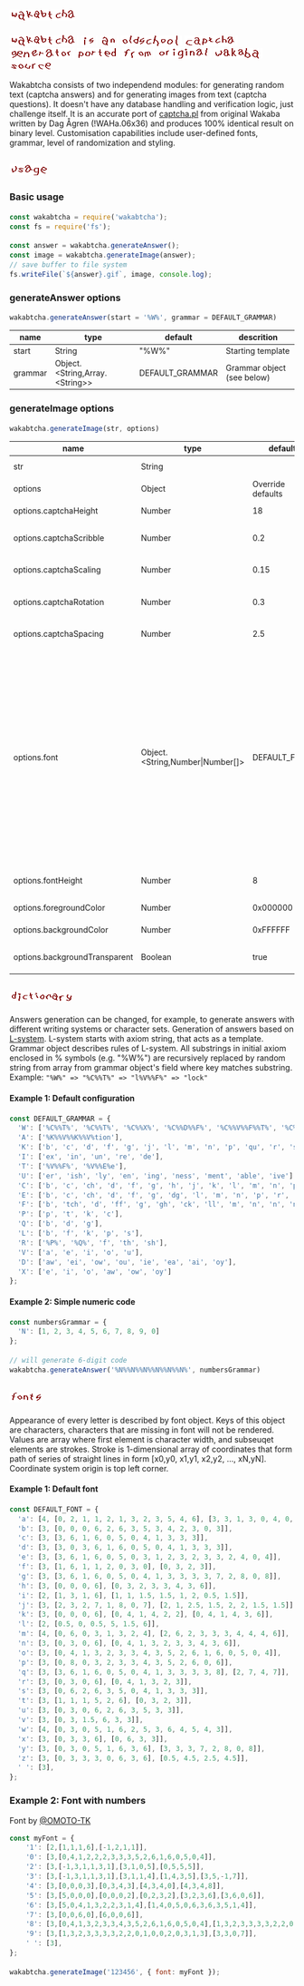 # ![wakabtcha](https://raw.githubusercontent.com/WagonOfDoubt/wakabtcha.js/assets/words/wakabtcha.gif)

![wakabtcha](https://raw.githubusercontent.com/WagonOfDoubt/wakabtcha.js/assets/words/wakabtcha.gif)
![_space](https://raw.githubusercontent.com/WagonOfDoubt/wakabtcha.js/assets/words/_space.gif)
![is](https://raw.githubusercontent.com/WagonOfDoubt/wakabtcha.js/assets/words/is.gif)
![_space](https://raw.githubusercontent.com/WagonOfDoubt/wakabtcha.js/assets/words/_space.gif)
![an](https://raw.githubusercontent.com/WagonOfDoubt/wakabtcha.js/assets/words/an.gif)
![_space](https://raw.githubusercontent.com/WagonOfDoubt/wakabtcha.js/assets/words/_space.gif)
![oldschool](https://raw.githubusercontent.com/WagonOfDoubt/wakabtcha.js/assets/words/oldschool.gif)
![_space](https://raw.githubusercontent.com/WagonOfDoubt/wakabtcha.js/assets/words/_space.gif)
![captcha](https://raw.githubusercontent.com/WagonOfDoubt/wakabtcha.js/assets/words/captcha.gif)
![_space](https://raw.githubusercontent.com/WagonOfDoubt/wakabtcha.js/assets/words/_space.gif)
![generator](https://raw.githubusercontent.com/WagonOfDoubt/wakabtcha.js/assets/words/generator.gif)
![_space](https://raw.githubusercontent.com/WagonOfDoubt/wakabtcha.js/assets/words/_space.gif)
![ported](https://raw.githubusercontent.com/WagonOfDoubt/wakabtcha.js/assets/words/ported.gif)
![_space](https://raw.githubusercontent.com/WagonOfDoubt/wakabtcha.js/assets/words/_space.gif)
![from](https://raw.githubusercontent.com/WagonOfDoubt/wakabtcha.js/assets/words/from.gif)
![_space](https://raw.githubusercontent.com/WagonOfDoubt/wakabtcha.js/assets/words/_space.gif)
![original](https://raw.githubusercontent.com/WagonOfDoubt/wakabtcha.js/assets/words/original.gif)
![_space](https://raw.githubusercontent.com/WagonOfDoubt/wakabtcha.js/assets/words/_space.gif)
![wakaba](https://raw.githubusercontent.com/WagonOfDoubt/wakabtcha.js/assets/words/wakaba.gif)
![_space](https://raw.githubusercontent.com/WagonOfDoubt/wakabtcha.js/assets/words/_space.gif)
![source](https://raw.githubusercontent.com/WagonOfDoubt/wakabtcha.js/assets/words/source.gif) 

Wakabtcha consists of two independend modules: for generating random text (captcha answers) and for generating images from text (captcha questions). It doesn't have any database handling and verification logic, just challenge itself. It is an accurate port of [captcha.pl](https://github.com/some1suspicious/wakaba-original/blob/master/captcha.pl) from original Wakaba written by Dag Ågren (!WAHa.06x36) and produces 100% identical result on binary level. Customisation capabilities include user-defined fonts, grammar, level of randomization and styling.

## ![usage](https://raw.githubusercontent.com/WagonOfDoubt/wakabtcha.js/assets/words/usage.gif)

### Basic usage
```js
const wakabtcha = require('wakabtcha');
const fs = require('fs');

const answer = wakabtcha.generateAnswer();
const image = wakabtcha.generateImage(answer);
// save buffer to file system
fs.writeFile(`${answer}.gif`, image, console.log);
```

### generateAnswer options

```js
wakabtcha.generateAnswer(start = '%W%', grammar = DEFAULT_GRAMMAR)
```
|name|type|default|descrition|
|----|----|-------|----------|
|start|String|"%W%"|Starting template|
|grammar|Object.<String,Array.\<String>>|DEFAULT_GRAMMAR|Grammar object (see below)|

### generateImage options

```js
wakabtcha.generateImage(str, options)
```

|name|type|default|descrition|
|----|----|-------|----------|
|str|String| |Captcha answer|
|options|Object|Override defaults|
|options.captchaHeight|Number|18|Height of image|
|options.captchaScribble|Number|0.2|Random scatter level|
|options.captchaScaling|Number|0.15|Amplitude of random scale|
|options.captchaRotation|Number|0.3|Amplitude of random rotation|
|options.captchaSpacing|Number|2.5|Distance between letters|
|options.font|Object.<String,Number\|Number[]>|DEFAULT_FONT|Captcha font object, where keys are characters, values are arrays where first value is character width, other values are strokes where each stroke is represented by array of coordinates \[x1,y1, x2,y2, x3,y3, xN,yN\]|
|options.fontHeight|Number|8|Height of characters in font|
|options.foregroundColor|Number|0x000000|Color of text|
|options.backgroundColor|Number|0xFFFFFF|Color of background|
|options.backgroundTransparent|Boolean|true|Use transparent background|

## ![dictionary](https://raw.githubusercontent.com/WagonOfDoubt/wakabtcha.js/assets/words/dictionary.gif)

Answers generation can be changed, for example, to generate answers with different writing systems or character sets.
Generation of answers based on [L-system](https://en.wikipedia.org/wiki/L-system). L-system starts with axiom string, that acts as a template.
Grammar object describes rules of L-system. All substrings in initial axiom enclosed in % symbols (e.g. "%W%") are recursively replaced by random string from array from grammar object's field where key matches substring. Example: `"%W%" => "%C%%T%" => "l%V%%F%" => "lock"`

 #### Example 1: Default configuration
```js
const DEFAULT_GRAMMAR = {
  'W': ['%C%%T%', '%C%%T%', '%C%%X%', '%C%%D%%F%', '%C%%V%%F%%T%', '%C%%D%%F%%U%', '%C%%T%%U%', '%I%%T%', '%I%%C%%T%', '%A%'],
  'A': ['%K%%V%%K%%V%tion'],
  'K': ['b', 'c', 'd', 'f', 'g', 'j', 'l', 'm', 'n', 'p', 'qu', 'r', 's', 't', 'v', 's%P%'],
  'I': ['ex', 'in', 'un', 're', 'de'],
  'T': ['%V%%F%', '%V%%E%e'],
  'U': ['er', 'ish', 'ly', 'en', 'ing', 'ness', 'ment', 'able', 'ive'],
  'C': ['b', 'c', 'ch', 'd', 'f', 'g', 'h', 'j', 'k', 'l', 'm', 'n', 'p', 'qu', 'r', 's', 'sh', 't', 'th', 'v', 'w', 'y', 's%P%', '%R%r', '%L%l'],
  'E': ['b', 'c', 'ch', 'd', 'f', 'g', 'dg', 'l', 'm', 'n', 'p', 'r', 's', 't', 'th', 'v', 'z'],
  'F': ['b', 'tch', 'd', 'ff', 'g', 'gh', 'ck', 'll', 'm', 'n', 'n', 'ng', 'p', 'r', 'ss', 'sh', 't', 'tt', 'th', 'x', 'y', 'zz', 'r%R%', 's%P%', 'l%L%'],
  'P': ['p', 't', 'k', 'c'],
  'Q': ['b', 'd', 'g'],
  'L': ['b', 'f', 'k', 'p', 's'],
  'R': ['%P%', '%Q%', 'f', 'th', 'sh'],
  'V': ['a', 'e', 'i', 'o', 'u'],
  'D': ['aw', 'ei', 'ow', 'ou', 'ie', 'ea', 'ai', 'oy'],
  'X': ['e', 'i', 'o', 'aw', 'ow', 'oy']
};
```

 #### Example 2: Simple numeric code
```js
const numbersGrammar = {
  'N': [1, 2, 3, 4, 5, 6, 7, 8, 9, 0]
};

// will generate 6-digit code
wakabtcha.generateAnswer('%N%%N%%N%%N%%N%%N%', numbersGrammar)
```

## ![fonts](https://raw.githubusercontent.com/WagonOfDoubt/wakabtcha.js/assets/words/fonts.gif)

Appearance of every letter is described by font object. Keys of this object are characters, characters that are missing in font will not be rendered. Values are array where first element is character width, and subseuqet elements are strokes. Stroke is 1-dimensional array of coordinates that form path of series of straight lines in form \[x0,y0, x1,y1, x2,y2, ..., xN,yN\]. Coordinate system origin is top left corner.

#### Example 1: Default font

```js
const DEFAULT_FONT = {
  'a': [4, [0, 2, 1, 1, 2, 1, 3, 2, 3, 5, 4, 6], [3, 3, 1, 3, 0, 4, 0, 5, 1, 6, 2, 6, 3, 5]],
  'b': [3, [0, 0, 0, 6, 2, 6, 3, 5, 3, 4, 2, 3, 0, 3]],
  'c': [3, [3, 6, 1, 6, 0, 5, 0, 4, 1, 3, 3, 3]],
  'd': [3, [3, 0, 3, 6, 1, 6, 0, 5, 0, 4, 1, 3, 3, 3]],
  'e': [3, [3, 6, 1, 6, 0, 5, 0, 3, 1, 2, 3, 2, 3, 3, 2, 4, 0, 4]],
  'f': [3, [1, 6, 1, 1, 2, 0, 3, 0], [0, 3, 2, 3]],
  'g': [3, [3, 6, 1, 6, 0, 5, 0, 4, 1, 3, 3, 3, 3, 7, 2, 8, 0, 8]],
  'h': [3, [0, 0, 0, 6], [0, 3, 2, 3, 3, 4, 3, 6]],
  'i': [2, [1, 3, 1, 6], [1, 1, 1.5, 1.5, 1, 2, 0.5, 1.5]],
  'j': [3, [2, 3, 2, 7, 1, 8, 0, 7], [2, 1, 2.5, 1.5, 2, 2, 1.5, 1.5]],
  'k': [3, [0, 0, 0, 6], [0, 4, 1, 4, 2, 2], [0, 4, 1, 4, 3, 6]],
  'l': [2, [0.5, 0, 0.5, 5, 1.5, 6]],
  'm': [4, [0, 6, 0, 3, 1, 3, 2, 4], [2, 6, 2, 3, 3, 3, 4, 4, 4, 6]],
  'n': [3, [0, 3, 0, 6], [0, 4, 1, 3, 2, 3, 3, 4, 3, 6]],
  'o': [3, [0, 4, 1, 3, 2, 3, 3, 4, 3, 5, 2, 6, 1, 6, 0, 5, 0, 4]],
  'p': [3, [0, 8, 0, 3, 2, 3, 3, 4, 3, 5, 2, 6, 0, 6]],
  'q': [3, [3, 6, 1, 6, 0, 5, 0, 4, 1, 3, 3, 3, 3, 8], [2, 7, 4, 7]],
  'r': [3, [0, 3, 0, 6], [0, 4, 1, 3, 2, 3]],
  's': [3, [0, 6, 2, 6, 3, 5, 0, 4, 1, 3, 3, 3]],
  't': [3, [1, 1, 1, 5, 2, 6], [0, 3, 2, 3]],
  'u': [3, [0, 3, 0, 6, 2, 6, 3, 5, 3, 3]],
  'v': [3, [0, 3, 1.5, 6, 3, 3]],
  'w': [4, [0, 3, 0, 5, 1, 6, 2, 5, 3, 6, 4, 5, 4, 3]],
  'x': [3, [0, 3, 3, 6], [0, 6, 3, 3]],
  'y': [3, [0, 3, 0, 5, 1, 6, 3, 6], [3, 3, 3, 7, 2, 8, 0, 8]],
  'z': [3, [0, 3, 3, 3, 0, 6, 3, 6], [0.5, 4.5, 2.5, 4.5]],
  ' ': [3],
};
```

### Example 2: Font with numbers

Font by [@OMOTO-TK](https://github.com/OMOTO-TK/mod-captcha-for-wakaba)

```js
const myFont = {
	'1': [2,[1,1,1,6],[-1,2,1,1]],
	'0': [3,[0,4,1,2,2,2,3,3,3,5,2,6,1,6,0,5,0,4]],
	'2': [3,[-1,3,1,1,3,1],[3,1,0,5],[0,5,5,5]],
	'3': [3,[-1,3,1,1,3,1],[3,1,1,4],[1,4,3,5],[3,5,-1,7]],
	'4': [3,[0,0,0,3],[0,3,4,3],[4,3,4,0],[4,3,4,8]],
	'5': [3,[5,0,0,0],[0,0,0,2],[0,2,3,2],[3,2,3,6],[3,6,0,6]],
	'6': [3,[5,0,4,1,3,2,2,3,1,4],[1,4,0,5,0,6,3,6,3,5,1,4]],
	'7': [3,[0,0,6,0],[6,0,0,6]],
	'8': [3,[0,4,1,3,2,3,3,4,3,5,2,6,1,6,0,5,0,4],[1,3,2,3,3,3,3,2,2,0,1,0,0,2,0,3,1,3]],
	'9': [3,[1,3,2,3,3,3,3,2,2,0,1,0,0,2,0,3,1,3],[3,3,0,7]],
	' ': [3],
};

wakabtcha.generateImage('123456', { font: myFont });
```
